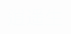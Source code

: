 <html>
	<head>
		<meta charset="utf-8" />
		<title>梦幻西游</title>
	<style type="text/css">
		html,body,p{
	width: 100%;
	height: 100%;
	margin: 0;
}
p{
	font-size:30px;
	position: absolute;
	text-align: center;
	color: deepskyblue;
	padding-top: 20%;
}
.x{
	background-image: url(./22.png);
	background-size: 100% 100%;
	animation: x 10s infinite;
}
.xiao{
	color: mediumvioletred;
	font-size: 16px;
	display: block;
	animation: xiao 10s infinite;
}
.j{
	background-image: url(./223.png);
	background-size: 100% 100%;
		animation: j 10s infinite;
}
.jian{
	color: mediumvioletred;
	font-size: 16px;
	display: block;
	animation: jian 10s infinite;
}
.y{
	background-image: url(./324.png.png);
	background-size: 100% 100%;
		animation: y 10s infinite;
}
.yan{
	color: mediumvioletred;
	font-size: 16px;
	display: block;
	animation: yan 10s infinite;
}
.l{
	background-image: url(./23123.png);
	background-size: 100% 100%;
		animation: l 10s infinite;
}
.long{
	color: mediumvioletred;
	font-size: 16px;
	display: block;
	animation: long 10s infinite;
}
@keyframes x{
	0%{opacity: 0}
	25%{opacity: 100}
	50%{opacity: 0}
	75%{opacity: 0}
	100%{opacity: 0}
}
@keyframes j{
	0%{opacity: 0}
	25%{opacity: 0}
	50%{opacity: 100}
	75%{opacity: 0}
	100%{opacity: 0}
}
@keyframes y{
	0%{opacity: 0}
	25%{opacity: 0}
	50%{opacity: 0}
	75%{opacity: 100}
	100%{opacity: 0}
}
@keyframes l{
	0%{opacity: 0}
	25%{opacity: 0}
	50%{opacity: 0}
	75%{opacity: 0}
	100%{opacity: 100}
}
@keyframes xiao{
	0%{opacity: 0}
	5%{opacity: 0}
	20%{opacity: 100}
	25%{opacity: 0}
	50%{opacity: 0}
	75%{opacity: 0}
	100%{opacity: 0}
}
@keyframes jian{
	0%{opacity: 0}
	25%{opacity: 0}
	30%{opacity: 0}
	45%{opacity: 100}
	50%{opacity: 0}
	75%{opacity: 0}
	100%{opacity: 0}
}
@keyframes yan{
	0%{opacity: 0}
	25%{opacity: 0}
	50%{opacity: 0}
	55%{opacity: 0}
	70%{opacity: 100}
	75%{opacity: 0}
	100%{opacity: 0}
}
@keyframes long{
	0%{opacity: 0}
	25%{opacity: 0}
	50%{opacity: 0}
	75%{opacity: 0}
	80%{opacity: 0}
	95%{opacity: 100}
	100%{opacity: 0}
}
		</style>
	</head>
	<body>
		<p class="x">逍遥生<span class="xiao">逍遥天下不封侯，感叹江中一叶舟</span></p>
		<p class="j">剑侠客<span class="jian">一生淡泊名利，嗜武如痴，英雄意，儿女情，独闯江湖半生醉，举杯邀月最销魂</span></p>
		<p class="y">偃无师<span class="yan">古国偃师之后，三界中唯一精通古老偃术的神秘侠客</span></p>
		<p class="l">龙太子<span class="long">温柔善良，可爱单纯，身份尊贵，受尽万千宠溺却又毫无架子</span></p>
	<audio src="img/fight2.mp3" autoplay="autoplay"></audio>
	</body>
</html>
